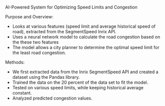 AI-Powered System for Optimizing Speed Limits and Congestion

Purpose and Overview:
- Looks at various features (speed limit and average historical speed of road), extracted from the SegmentSpeed Inrix API. 
- Uses a neural network model to calculate the road congestion based on the these two features
- The model allows a city planner to determine the optimal speed limit for the least road congestion.

Methods:
- We first extracted data from the Inrix SegmentSpeed API and created a dataset using the Pandas library. 
- Trained the data on the 20 percent of the data set to fit the model.
- Tested on various speed limits, while keeping historical average constant.
- Analyzed predicted congestion values.



